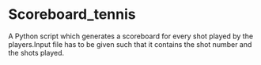 # Scoreboard_tennis
A Python script which generates a scoreboard for every shot played by the players.Input file has to be given such that it contains the shot number and the shots played.
